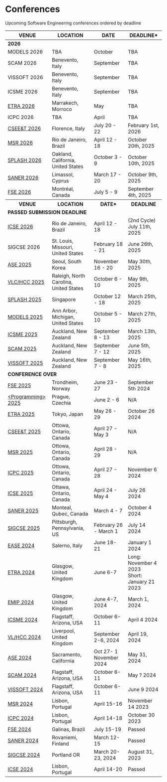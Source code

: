 # Conferences
Upcoming Software Engineering conferences ordered by deadline

<table>
  <thead>
    <tr>
      <th>VENUE</th>
      <th>LOCATION</th>
      <th>DATE</th>
      <th>DEADLINE*</th>
    </tr>
  </thead>
  <tbody>
    <tr>
      <td colspan="4"><b>2026</b></td>
    </tr>
    <tr>
      <td><a>MODELS 2026</a></td>
      <td>TBA</td>
      <td>October</td>
      <td>TBA</td>
    </tr>
    <tr>
      <td><a>SCAM 2026</a></td>
      <td>Benevento, Italy</td>
      <td>September</td>
      <td>TBA</td>
    </tr>
    <tr>
      <td><a>VISSOFT 2026</a></td>
      <td>Benevento, Italy</td>
      <td>September</td>
      <td>TBA</td>
    </tr>
    <tr>
      <td><a>ICSME 2026</a></td>
      <td>Benevento, Italy</td>
      <td>September</td>
      <td>TBA</td>
    </tr>
    <tr>
      <td><a href="https://etra.acm.org/2026/">ETRA 2026</a></td>
      <td>Marrakech, Morroco</td>
      <td>May</td>
      <td>TBA</td>
    </tr>
    <tr>
      <td><a>ICPC 2026</a></td>
      <td>TBA</td>
      <td>April</td>
      <td>TBA</td>
    </tr>
    <tr>
      <td><a href="https://cseet26.techconf.org/">CSEE&amp;T 2026</a></td>
      <td>Florence, Italy</td>
      <td>July 20 - 22</td>
      <td>February 1st, 2026</td>
    </tr>
    <tr>
      <td><a href="https://conf.researchr.org/home/msr-2026">MSR 2026</a></td>
      <td>Rio de Janeiro, Brazil</td>
      <td>April 12 - 18</td>
      <td>October 20th, 2025</td>
    </tr>
    <tr>
      <td><a href="https://conf.researchr.org/home/splash-2026">SPLASH 2026</a></td>
      <td>Oakland, California, United States</td>
      <td>October 3 - 9</td>
      <td>October 10th, 2025</td>
    </tr>
    <tr>
      <td><a href="https://conf.researchr.org/home/saner-2026">SANER 2026</a></td>
      <td>Limassol, Cyprus</td>
      <td>March 17 - 20</td>
      <td>October 9th, 2025</td>
    </tr>
    <tr>
      <td><a href="https://conf.researchr.org/home/fse-2026">FSE 2026</a></td>
      <td>Montréal, Canada</td>
      <td>July 5 - 9</td>
      <td>September 4th, 2025</td>
    </tr>
    <tr>
      <th>VENUE</th>
      <th>LOCATION</th>
      <th>DATE*</th>
      <th>DEADLINE</th>
    </tr>
    <tr>
      <td colspan="4"><b>PASSED SUBMISSION DEADLINE</b></td>
    </tr>
    <tr>
      <td><a href="https://conf.researchr.org/home/icse-2026">ICSE 2026</a></td>
      <td>Rio de Janeiro, Brazil</td>
      <td>April 12 - 18</td>
      <td>(2nd Cycle) July 11th, 2025</td>
    </tr>
    <tr>
      <td><a>SIGCSE 2026</a></td>
      <td>St. Louis, Missouri, United States</td>
      <td>February 18 - 21</td>
      <td>June 26th, 2025</td>
    </tr>
    <tr>
      <td><a href="https://conf.researchr.org/home/ase-2025">ASE 2025</a></td>
      <td>Seoul, South Korea</td>
      <td>November 16 - 20</td>
      <td>May 30th, 2025</td>
    </tr>
    <tr>
      <td><a href="https://conf.researchr.org/home/vlhcc-2025">VLC/HCC 2025</a></td>
      <td>Raleigh, North Carolina, United States</td>
      <td>October 6 - 10</td>
      <td>May 9th, 2025</td>
    <tr>
      <td><a href="https://conf.researchr.org/home/icfp-splash-2025">SPLASH 2025</a></td>
      <td>Singapore</td>
      <td>October 12 - 18</td>
      <td>March 25th, 2025</td>
    </tr>
    <tr>
      <td><a href="https://conf.researchr.org/home/models-2025">MODELS 2025</a></td>
      <td>Ann Arbor, Michigan, United States</td>
      <td>October 5 - 10</td>
      <td>March 27th, 2025</td>
    </tr>
    <tr>
      <td><a href="https://conf.researchr.org/home/icsme-2025">ICSME 2025</a></td>
      <td>Auckland, New Zealand</td>
      <td>September 8 - 13</td>
      <td>March 13th, 2025</td>
    </tr>
    <tr>
      <td><a href="https://conf.researchr.org/home/scam-2025">SCAM 2025</a></td>
      <td>Auckland, New Zealand</td>
      <td>September 7 - 12</td>
      <td>June 5th, 2025</td>
    </tr>
    <tr>
      <td><a href="https://vissoft.io/2025/submission.html">VISSOFT 2025</a></td>
      <td>Auckland, New Zealand</td>
      <td>September 7 - 8</td>
      <td>May 16th, 2025</td>
    </tr>
    <tr>
      <td colspan="4"><b>CONFERENCE OVER</b></td>
    </tr>
    <tr>
      <td><a href="https://conf.researchr.org/home/fse-2025">FSE 2025</a></td>
      <td>Trondheim, Norway</td>
      <td>June 23 - 27</td>
      <td>September 5th 2024</td>
    </tr>
    <tr>
      <td><a href="https://2025.programming-conference.org/">&lt;Programming&gt; 2025</a></td>
      <td>Prague, Czechia</td>
      <td>June 2 - 6</td>
      <td>N/A</td>
    </tr>
    <tr>
      <td><a href="http://etra.acm.org/2025/">ETRA 2025</a></td>
      <td>Tokyo, Japan</td>
      <td>May 26 - 29</td>
      <td>October 26 2024</td>
    </tr>
    <tr>
      <td><a href="https://conf.researchr.org/home/icse-2025/cseet-2025">CSEE&amp;T 2025</a></td>
      <td>Ottowa, Ontario, Canada</td>
      <td>April 27 - May 3</td>
      <td>N/A</td>
    </tr>
    <tr>
      <td><a href="https://2025.msrconf.org/">MSR 2025</a></td>
      <td>Ottowa, Ontario, Canada</td>
      <td>April 28 - 29</td>
      <td>N/A</td>
    </tr>
    <tr>
      <td><a href="https://conf.researchr.org/track/icpc-2025/icpc-2025-research">ICPC 2025</a></td>
      <td>Ottowa, Ontario, Canada</td>
      <td>April 27 - 28</td>
      <td>November 6 2024</td>
    </tr>
    <tr>
      <td><a href="https://conf.researchr.org/home/icse-2025">ICSE 2025</a></td>
      <td>Ottawa, Ontario, Canada</td>
      <td>April 24 - May 4</td>
      <td>July 26 2024</td>
    </tr>
    <tr>
      <td><a href="https://conf.researchr.org/home/saner-2025">SANER 2025</a></td>
      <td>Monteal, Qubec, Canada</td>
      <td>March 4 - 7</td>
      <td>October 4 2024</td>
    </tr>
    <tr>
      <td><a href="https://sigcse2025.sigcse.org/">SIGCSE 2025</a></td>
      <td>Pittsburgh, Pennsylvania, US</td>
      <td>February 26 - March 1</td>
      <td>July 14 2024</td>
    </tr>
    <tr>
      <td><a href="https://conf.researchr.org/home/ease-2024">EASE 2024</a></td>
      <td>Salerno, Italy</td>
      <td>June 18-21</td>
      <td>January 1 2024</td>
    </tr>
      <tr>
      <td><a href="https://etra.acm.org/2024/cfp.html">ETRA 2024</a></td>
      <td>Glasgow, United Kingdom</td>
      <td>June 6-7</td>
      <td>Long: November 4 2023<br/>Short: January 21 2023</td>
    </tr>
    <tr>
      <td><a href="http://www.emipws.org/">EMIP 2024</a></td>
      <td>Glasgow, United Kingdom</td>
      <td>June 4-7, 2024 </td>
      <td>March 1, 2024 </td>
    </tr>
    <tr>
      <td><a href="https://conf.researchr.org/home/icsme-2024">ICSME 2024</a></td>
      <td>Flagstaff, Arizona, USA</td>
      <td>October 6-11</td>
      <td>April 4 2024</td>
    </tr>
    <tr>
      <td><a href="https://conf.researchr.org/home/vlhcc-2024">VL/HCC 2024</a></td>
      <td>Liverpool, United Kingdom</td>
      <td>September 2-6,  2024  </td>
      <td> April 19, 2024</td>
    </tr>
    <tr>
      <td><a href="https://conf.researchr.org/home/ase-2024">ASE 2024</a></td>
      <td>Sacramento, California</td>
      <td>Oct 27- 1 November 2024 </td>
      <td>May 31, 2024 </td>
    </tr>
    <tr>
      <td><a href="http://www.ieee-scam.org/">SCAM 2024</a></td>
      <td>Flagstaff, Arizona, USA</td>
      <td>October 6-11 </td>
      <td> May ? 2024</td>
    </tr>
    <tr>
      <td><a href="https://vissoft.info/">VISSOFT 2024</a></td>
      <td>Flagstaff, Arizona, USA</td>
      <td>October 6-11</td>
      <td>June 9 2024</td>
    </tr>
    <tr>
      <td><a href="https://2024.msrconf.org/">MSR 2024</a></td>
      <td>Lisbon, Portugal</td>
      <td>April 15-16</td>
      <td>November 14 2023</td>
    </tr>
    <tr>
      <td><a href="https://conf.researchr.org/home/icpc-2024">ICPC 2024</a></td>
      <td>Lisbon, Portugal</td>
      <td>April 14-18</td>
      <td>October 30 2023</td>
    </tr>
     <tr>
      <td><a href="https://2024.esec-fse.org/">FSE 2024</a></td>
      <td>Galinas, Brazil</td>
      <td>July 15-19</td>
      <td>Passed</td>
    </tr>
    <tr>
      <td><a href="https://conf.researchr.org/home/saner-2024">SANER 2024</a></td>
      <td>Rovaniemi, Finland</td>
      <td>March 12-15</td>
      <td>Passed</td>
    </tr>
    <tr>
      <td><a href="https://sigcse2024.sigcse.org/">SIGCSE 2024</a></td>
      <td>Portland OR </td>
      <td>March 20-23, 2024 </td>
      <td>August 31, 2023 </td>
    </tr>
        <tr>
      <td><a href="https://conf.researchr.org/home/icse-2024">ICSE 2024</a></td>
      <td>Lisbon, Portugal</td>
      <td>April 14-20</td>
      <td>Passed</td>
    </tr>



  </tbody>
</table>
